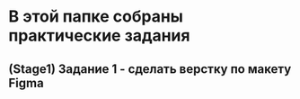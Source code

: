 # В этой папке собраны практические задания

## (Stage1) Задание 1 - сделать верстку по макету Figma